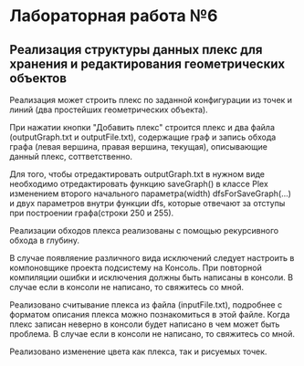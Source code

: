 # Лабораторная работа №6

Реализация структуры данных плекс для хранения и редактирования геометрических объектов
---------------------------------------------------------------------------------------

Реализация может строить плекс по заданной конфигурации из точек и линий (два простейших геометрических объекта). 

При нажатии кнопки "Добавить плекс" строится плекс и два файла (outputGraph.txt и outputFile.txt), содержащие граф и запись обхода графа (левая вершина, правая вершина, текущая), описывающие данный плекс, соттветственно.

Для того, чтобы отредактировать outputGraph.txt в нужном виде необходимо отредактировать функцию saveGraph() в классе Plex изменением второго начального параметра(width) dfsForSaveGraph(...) и двух параметров внутри функции dfs, которые отвечают за отступы при построении графа(строки  250 и 255).

Реализации обходов плекса реализованы с помощью рекурсивного обхода в глубину.

В случае появляение различного вида исключений следует настроить в компоновщике проекта подсистему на Консоль. При повторной компиляции ошибки и исключения должны быть написаны в консоли. В случае если в консоли не написано, то свяжитесь со мной.

Реализовано считывание плекса из файла (inputFile.txt), подробнее с форматом описания плекса можно познакомиться в этой файле. Когда плекс записан неверно в консоли будет написано в чем может быть проблема. В случае если в консоли не написано, то свяжитесь со мной.

Реализовано изменение цвета как плекса, так и рисуемых точек.


